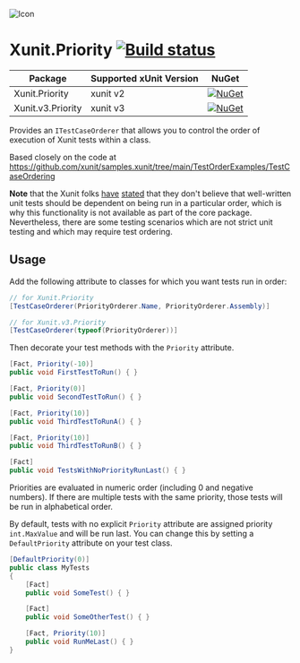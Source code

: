 ![Icon](https://github.com/asherber/Xunit.Priority/blob/main/media/xunit-priority-64.png)

# Xunit.Priority [![Build status](https://github.com/asherber/Xunit.Priority/actions/workflows/CI.yml/badge.svg)](https://github.com/asherber/Xunit.Priority/actions)

| Package                | Supported xUnit Version | NuGet                                                                                  |
|------------------------|------------------------|----------------------------------------------------------------------------------------|
| Xunit.Priority         | xunit v2               | [![NuGet](https://img.shields.io/nuget/v/Xunit.Priority.svg)](https://nuget.org/packages/Xunit.Priority)         |
| Xunit.v3.Priority   | xunit v3               | [![NuGet](https://img.shields.io/nuget/v/Xunit.v3.Priority.svg)](https://nuget.org/packages/Xunit.v3.Priority)   |

Provides an `ITestCaseOrderer` that allows you to control the order of execution of Xunit tests within a class.

Based closely on the code at https://github.com/xunit/samples.xunit/tree/main/TestOrderExamples/TestCaseOrdering

**Note** that the Xunit folks [have](https://github.com/xunit/xunit/issues/980#issuecomment-248213473) [stated](https://github.com/xunit/xunit/issues/1301#issuecomment-305323239) that they don't believe that well-written unit tests should be dependent on being run in a particular order, which is why this functionality is not available as part of the core package. Nevertheless, there are some testing scenarios which are not strict unit testing and which may require test ordering.

## Usage

Add the following attribute to classes for which you want tests run in order:

```csharp
// for Xunit.Priority
[TestCaseOrderer(PriorityOrderer.Name, PriorityOrderer.Assembly)]

// for Xunit.v3.Priority
[TestCaseOrderer(typeof(PriorityOrderer))]
```

Then decorate your test methods with the `Priority` attribute.

```csharp
[Fact, Priority(-10)]
public void FirstTestToRun() { }

[Fact, Priority(0)]
public void SecondTestToRun() { }

[Fact, Priority(10)]
public void ThirdTestToRunA() { }

[Fact, Priority(10)]
public void ThirdTestToRunB() { }

[Fact]
public void TestsWithNoPriorityRunLast() { }
```

Priorities are evaluated in numeric order (including 0 and negative numbers). If there are multiple tests with the same priority, those tests will be run in alphabetical order.

By default, tests with no explicit `Priority` attribute are assigned priority `int.MaxValue` and will be run last. You can change this by setting a `DefaultPriority` attribute on your test class.

```csharp
[DefaultPriority(0)]
public class MyTests
{
    [Fact]
    public void SomeTest() { }

    [Fact]
    public void SomeOtherTest() { }

    [Fact, Priority(10)]
    public void RunMeLast() { }
}
```
